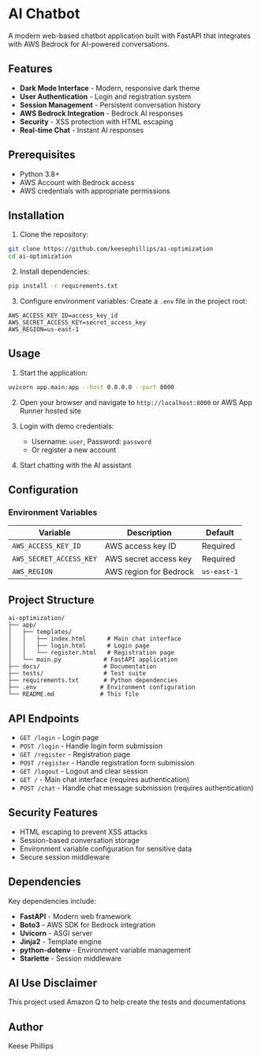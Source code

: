 # AI Chatbot

A modern web-based chatbot application built with FastAPI that integrates with AWS Bedrock for AI-powered conversations.

## Features

- **Dark Mode Interface** - Modern, responsive dark theme
- **User Authentication** - Login and registration system
- **Session Management** - Persistent conversation history
- **AWS Bedrock Integration** - Bedrock AI responses
- **Security** - XSS protection with HTML escaping
- **Real-time Chat** - Instant AI responses

## Prerequisites

- Python 3.8+
- AWS Account with Bedrock access
- AWS credentials with appropriate permissions

## Installation

1. Clone the repository:
```bash
git clone https://github.com/keesephillips/ai-optimization
cd ai-optimization
```

2. Install dependencies:
```bash
pip install -r requirements.txt
```

3. Configure environment variables:
Create a `.env` file in the project root:
```env
AWS_ACCESS_KEY_ID=access_key_id
AWS_SECRET_ACCESS_KEY=secret_access_key
AWS_REGION=us-east-1
```

## Usage

1. Start the application:
```bash
uvicorn app.main:app --host 0.0.0.0 --port 8000
```

2. Open your browser and navigate to `http://localhost:8000` or AWS App Runner hosted site

3. Login with demo credentials:
   - Username: `user`, Password: `password`
   - Or register a new account

4. Start chatting with the AI assistant

## Configuration

### Environment Variables

| Variable                | Description            | Default     |
| ----------------------- | ---------------------- | ----------- |
| `AWS_ACCESS_KEY_ID`     | AWS access key ID      | Required    |
| `AWS_SECRET_ACCESS_KEY` | AWS secret access key  | Required    |
| `AWS_REGION`            | AWS region for Bedrock | `us-east-1` |

## Project Structure

```
ai-optimization/
├── app/
│   ├── templates/
│   │   ├── index.html      # Main chat interface
│   │   ├── login.html      # Login page
│   │   └── register.html   # Registration page
│   └── main.py            # FastAPI application
├── docs/                  # Documentation
├── tests/                 # Test suite
├── requirements.txt       # Python dependencies
├── .env                  # Environment configuration
└── README.md             # This file
```

## API Endpoints

- `GET /login` - Login page
- `POST /login` - Handle login form submission
- `GET /register` - Registration page
- `POST /register` - Handle registration form submission
- `GET /logout` - Logout and clear session
- `GET /` - Main chat interface (requires authentication)
- `POST /chat` - Handle chat message submission (requires authentication)

## Security Features

- HTML escaping to prevent XSS attacks
- Session-based conversation storage
- Environment variable configuration for sensitive data
- Secure session middleware

## Dependencies

Key dependencies include:
- **FastAPI** - Modern web framework
- **Boto3** - AWS SDK for Bedrock integration
- **Uvicorn** - ASGI server
- **Jinja2** - Template engine
- **python-dotenv** - Environment variable management
- **Starlette** - Session middleware

## AI Use Disclaimer
This project used Amazon Q to help create the tests and documentations

## Author 

Keese Phillips
